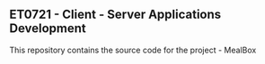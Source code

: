 <h2> ET0721 - Client - Server Applications Development </h2>

<p>This repository contains the source code for the project - MealBox</p>
